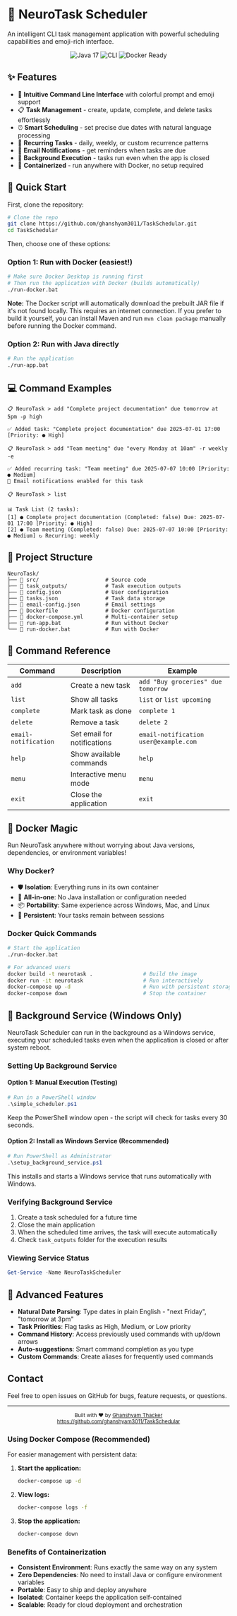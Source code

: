 # 📆 NeuroTask Scheduler

An intelligent CLI task management application with powerful scheduling capabilities and emoji-rich interface.

<div align="center">
  <img src="https://img.shields.io/badge/Java-17-orange?style=for-the-badge&logo=java" alt="Java 17"/>
  <img src="https://img.shields.io/badge/Platform-CLI-blue?style=for-the-badge" alt="CLI"/>
  <img src="https://img.shields.io/badge/Docker-Ready-2496ED?style=for-the-badge&logo=docker" alt="Docker Ready"/>
</div>

## ✨ Features

- 🚀 **Intuitive Command Line Interface** with colorful prompt and emoji support
- 📋 **Task Management** - create, update, complete, and delete tasks effortlessly
- ⏰ **Smart Scheduling** - set precise due dates with natural language processing
- 🔄 **Recurring Tasks** - daily, weekly, or custom recurrence patterns
- 📱 **Email Notifications** - get reminders when tasks are due
- 🤖 **Background Execution** - tasks run even when the app is closed
- 🐳 **Containerized** - run anywhere with Docker, no setup required

## 🚀 Quick Start

First, clone the repository:
```bash
# Clone the repo
git clone https://github.com/ghanshyam3011/TaskSchedular.git
cd TaskSchedular
```

Then, choose one of these options:

### Option 1: Run with Docker (easiest!)
```bash
# Make sure Docker Desktop is running first
# Then run the application with Docker (builds automatically)
./run-docker.bat
```

**Note:** The Docker script will automatically download the prebuilt JAR file if it's not found locally. This requires an internet connection. If you prefer to build it yourself, you can install Maven and run `mvn clean package` manually before running the Docker command.

### Option 2: Run with Java directly
```bash
# Run the application
./run-app.bat
```

## 💻 Command Examples

```
📋 NeuroTask > add "Complete project documentation" due tomorrow at 5pm -p high

✅ Added task: "Complete project documentation" due 2025-07-01 17:00 [Priority: ● High]

📋 NeuroTask > add "Team meeting" due "every Monday at 10am" -r weekly -e

✅ Added recurring task: "Team meeting" due 2025-07-07 10:00 [Priority: ● Medium]
📧 Email notifications enabled for this task

📋 NeuroTask > list

📊 Task List (2 tasks):
[1] ● Complete project documentation (Completed: false) Due: 2025-07-01 17:00 [Priority: ● High]
[2] ● Team meeting (Completed: false) Due: 2025-07-07 10:00 [Priority: ● Medium] ↻ Recurring: weekly
```

## 📁 Project Structure

```
NeuroTask/
├── 📂 src/                     # Source code
├── 📂 task_outputs/            # Task execution outputs
├── 📄 config.json              # User configuration
├── 📄 tasks.json               # Task data storage
├── 📄 email-config.json        # Email settings
├── 🐳 Dockerfile               # Docker configuration
├── 🐳 docker-compose.yml       # Multi-container setup
├── 📜 run-app.bat              # Run without Docker
└── 🐳 run-docker.bat           # Run with Docker
```

## 📝 Command Reference

| Command | Description | Example |
|---------|-------------|---------|
| `add` | Create a new task | `add "Buy groceries" due tomorrow` |
| `list` | Show all tasks | `list` or `list upcoming` |
| `complete` | Mark task as done | `complete 1` |
| `delete` | Remove a task | `delete 2` |
| `email-notification` | Set email for notifications | `email-notification user@example.com` |
| `help` | Show available commands | `help` |
| `menu` | Interactive menu mode | `menu` |
| `exit` | Close the application | `exit` |


## 🐳 Docker Magic

Run NeuroTask anywhere without worrying about Java versions, dependencies, or environment variables!

### Why Docker?

- 🛡️ **Isolation**: Everything runs in its own container
- 🧩 **All-in-one**: No Java installation or configuration needed
- 📦 **Portability**: Same experience across Windows, Mac, and Linux
- 🔄 **Persistent**: Your tasks remain between sessions

### Docker Quick Commands

```bash
# Start the application
./run-docker.bat

# For advanced users
docker build -t neurotask .                # Build the image
docker run -it neurotask                   # Run interactively
docker-compose up -d                       # Run with persistent storage
docker-compose down                        # Stop the container
```

## 🔄 Background Service (Windows Only)

NeuroTask Scheduler can run in the background as a Windows service, executing your scheduled tasks even when the application is closed or after system reboot.

### Setting Up Background Service

#### Option 1: Manual Execution (Testing)
```powershell
# Run in a PowerShell window
.\simple_scheduler.ps1
```
Keep the PowerShell window open - the script will check for tasks every 30 seconds.

#### Option 2: Install as Windows Service (Recommended)
```powershell
# Run PowerShell as Administrator
.\setup_background_service.ps1
```
This installs and starts a Windows service that runs automatically with Windows.

### Verifying Background Service
1. Create a task scheduled for a future time
2. Close the main application
3. When the scheduled time arrives, the task will execute automatically
4. Check `task_outputs` folder for the execution results

### Viewing Service Status
```powershell
Get-Service -Name NeuroTaskScheduler
```

## 🧩 Advanced Features

- **Natural Date Parsing**: Type dates in plain English - "next Friday", "tomorrow at 3pm"
- **Task Priorities**: Flag tasks as High, Medium, or Low priority
- **Command History**: Access previously used commands with up/down arrows
- **Auto-suggestions**: Smart command completion as you type
- **Custom Commands**: Create aliases for frequently used commands

##  Contact

Feel free to open issues on GitHub for bugs, feature requests, or questions.

---

<div align="center">
  <sub>Built with ❤️ by <a href="https://www.linkedin.com/in/ghanshyam-thacker/">Ghanshyam Thacker</a></sub><br>
  <sub><a href="https://github.com/ghanshyam3011/TaskSchedular">https://github.com/ghanshyam3011/TaskSchedular</a></sub>
</div>

### Using Docker Compose (Recommended)

For easier management with persistent data:

1. **Start the application:**
   ```bash
   docker-compose up -d
   ```

2. **View logs:**
   ```bash
   docker-compose logs -f
   ```

3. **Stop the application:**
   ```bash
   docker-compose down
   ```

### Benefits of Containerization

- **Consistent Environment**: Runs exactly the same way on any system
- **Zero Dependencies**: No need to install Java or configure environment variables
- **Portable**: Easy to ship and deploy anywhere
- **Isolated**: Container keeps the application self-contained
- **Scalable**: Ready for cloud deployment and orchestration